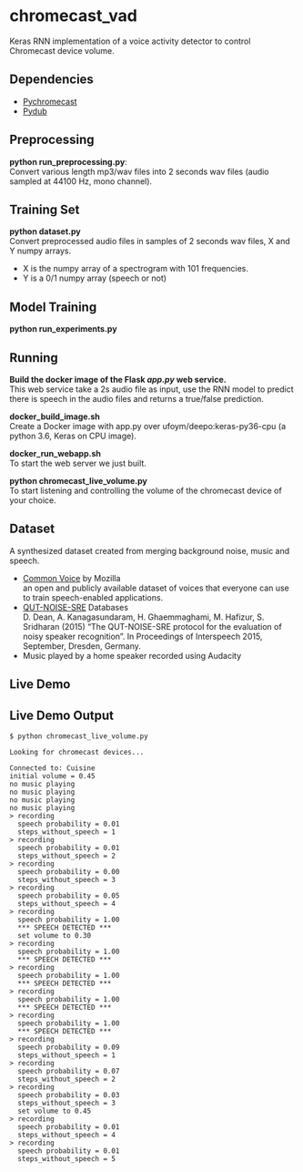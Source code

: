 # chromecast_vad
Keras RNN implementation of a voice activity detector to control Chromecast device volume.

## Dependencies
- [Pychromecast](https://github.com/balloob/pychromecast)
- [Pydub](http://pydub.com/)

## Preprocessing
**python run_preprocessing.py**:  
Convert various length mp3/wav files into 2 seconds wav files (audio sampled at 44100 Hz, mono channel).

## Training Set
**python dataset.py**  
Convert preprocessed audio files in samples of 2 seconds wav files, X and Y numpy arrays.  
- X is the numpy array of a spectrogram with 101 frequencies.  
- Y is a 0/1 numpy array (speech or not)

## Model Training 
**python run_experiments.py**

## Running
**Build the docker image of the Flask *app.py* web service.**  
This web service take a 2s audio file as input, use the RNN model to predict there is speech in the audio files and 
returns a true/false prediction.

**docker_build_image.sh**  
Create a Docker image with app.py over ufoym/deepo:keras-py36-cpu (a python 3.6, Keras on CPU image).

**docker_run_webapp.sh**  
To start the web server we just built.

**python chromecast_live_volume.py**  
To start listening and controlling the volume of the chromecast device of your choice.

## Dataset
A synthesized dataset created from merging background noise, music and speech.
- [Common Voice](https://voice.mozilla.org/en/datasets) by Mozilla  
an open and publicly available dataset of voices that everyone can use to train speech-enabled applications.
- [QUT-NOISE-SRE](https://research.qut.edu.au/saivt/databases/qut-noise-databases-and-protocols/) Databases  
D. Dean, A. Kanagasundaram, H. Ghaemmaghami, M. Hafizur, S. Sridharan (2015) “The QUT-NOISE-SRE protocol for the evaluation of noisy speaker recognition”. In Proceedings of Interspeech 2015, September, Dresden, Germany.
- Music played by a home speaker recorded using Audacity

## Live Demo


## Live Demo Output
```
$ python chromecast_live_volume.py

Looking for chromecast devices...

Connected to: Cuisine
initial volume = 0.45
no music playing
no music playing
no music playing
no music playing
> recording
  speech probability = 0.01
  steps_without_speech = 1
> recording
  speech probability = 0.01
  steps_without_speech = 2
> recording
  speech probability = 0.00
  steps_without_speech = 3
> recording
  speech probability = 0.05
  steps_without_speech = 4
> recording
  speech probability = 1.00
  *** SPEECH DETECTED ***
  set volume to 0.30
> recording
  speech probability = 1.00
  *** SPEECH DETECTED ***
> recording
  speech probability = 1.00
  *** SPEECH DETECTED ***
> recording
  speech probability = 1.00
  *** SPEECH DETECTED ***
> recording
  speech probability = 1.00
  *** SPEECH DETECTED ***
> recording
  speech probability = 0.09
  steps_without_speech = 1
> recording
  speech probability = 0.07
  steps_without_speech = 2
> recording
  speech probability = 0.03
  steps_without_speech = 3
  set volume to 0.45
> recording
  speech probability = 0.01
  steps_without_speech = 4
> recording
  speech probability = 0.01
  steps_without_speech = 5
```

